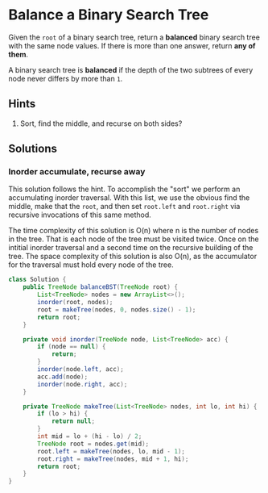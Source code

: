 # Balance a Binary Search Tree

Given the `root` of a binary search tree, return a **balanced** binary
search tree with the same node values. If there is more than one answer,
return **any of them**.

A binary search tree is **balanced** if the depth of the two subtrees of
every node never differs by more than `1`.

## Hints

1. Sort, find the middle, and recurse on both sides?

## Solutions

### Inorder accumulate, recurse away

This solution follows the hint. To accomplish the "sort" we perform an
accumulating inorder traversal. With this list, we use the obvious find
the middle, make that the `root`, and then set `root.left` and `root.right`
via recursive invocations of this same method.

The time complexity of this solution is O(n) where n is the number of nodes
in the tree. That is each node of the tree must be visited twice. Once on
the intitial inorder traversal and a second time on the recursive building
of the tree. The space complexity of this solution is also O(n), as the
accumulator for the traversal must hold every node of the tree.

```java
class Solution {
    public TreeNode balanceBST(TreeNode root) {
        List<TreeNode> nodes = new ArrayList<>();
        inorder(root, nodes);
        root = makeTree(nodes, 0, nodes.size() - 1);
        return root;
    }

    private void inorder(TreeNode node, List<TreeNode> acc) {
        if (node == null) {
            return;
        }
        inorder(node.left, acc);
        acc.add(node);
        inorder(node.right, acc);
    }

    private TreeNode makeTree(List<TreeNode> nodes, int lo, int hi) {
        if (lo > hi) {
            return null;
        }
        int mid = lo + (hi - lo) / 2;
        TreeNode root = nodes.get(mid);
        root.left = makeTree(nodes, lo, mid - 1);
        root.right = makeTree(nodes, mid + 1, hi);
        return root;
    }
}
```
